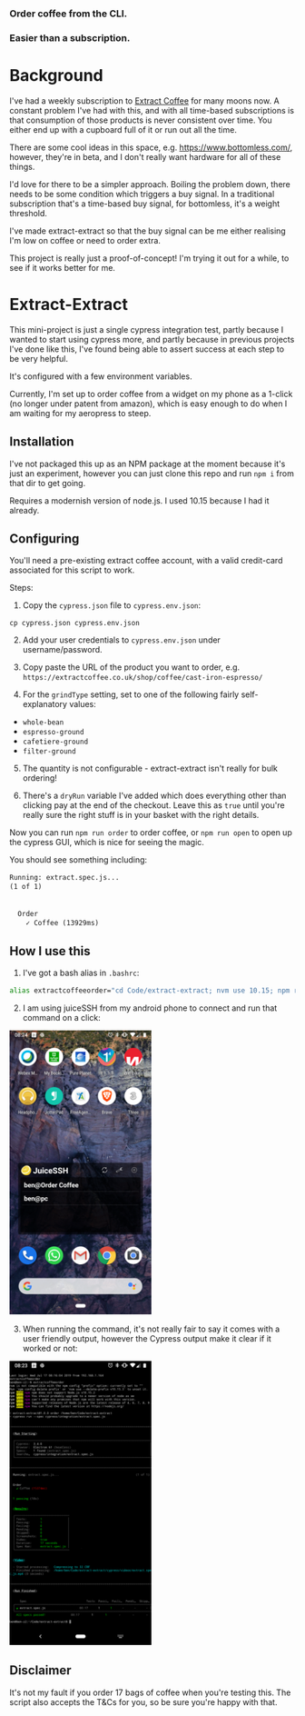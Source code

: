 ### Order coffee from the CLI.

### Easier than a subscription.

# Background

I've had a weekly subscription to [Extract Coffee](https://extractcoffee.co.uk/) for many moons now. A constant problem I've had with this, and with all time-based subscriptions is that consumption of those products is never consistent over time. You either end up with a cupboard full of it or run out all the time.

There are some cool ideas in this space, e.g. https://www.bottomless.com/, however, they're in beta, and I don't really want hardware for all of these things.

I'd love for there to be a simpler approach. Boiling the problem down, there needs to be some condition which triggers a buy signal. In a traditional subscription that's a time-based buy signal, for bottomless, it's a weight threshold.

I've made extract-extract so that the buy signal can be me either realising I'm low on coffee or need to order extra.

This project is really just a proof-of-concept! I'm trying it out for a while, to see if it works better for me.

# Extract-Extract

This mini-project is just a single cypress integration test, partly because I wanted to start using cypress more, and partly because in previous projects I've done like this, I've found being able to assert success at each step to be very helpful.

It's configured with a few environment variables.

Currently, I'm set up to order coffee from a widget on my phone as a 1-click (no longer under patent from amazon), which is easy enough to do when I am waiting for my aeropress to steep.

## Installation
I've not packaged this up as an NPM package at the moment because it's just an experiment, however you can just clone this repo and run `npm i` from that dir to get going.

Requires a modernish version of node.js. I used 10.15 because I had it already.

## Configuring

You'll need a pre-existing extract coffee account, with a valid credit-card associated for this script to work.

Steps:

1. Copy the `cypress.json` file to `cypress.env.json`:
```
cp cypress.json cypress.env.json
```

2. Add your user credentials to `cypress.env.json` under username/password.

3. Copy paste the URL of the product you want to order, e.g. `https://extractcoffee.co.uk/shop/coffee/cast-iron-espresso/`

4. For the `grindType` setting, set to one of the following fairly self-explanatory values:
- `whole-bean`
- `espresso-ground`
- `cafetiere-ground`
- `filter-ground`

5. The quantity is not configurable - extract-extract isn't really for bulk ordering!

6. There's a `dryRun` variable I've added which does everything other than clicking pay at the end of the checkout. Leave this as `true` until you're really sure the right stuff is in your basket with the right details.

Now you can run `npm run order` to order coffee, or `npm run open` to open up the cypress GUI, which is nice for seeing the magic.

You should see something including:

```
Running: extract.spec.js...                                                 (1 of 1)


  Order
    ✓ Coffee (13929ms)
```

## How I use this

1. I've got a bash alias in `.bashrc`:

```bash
alias extractcoffeeorder="cd Code/extract-extract; nvm use 10.15; npm run order"
```

2. I am using juiceSSH from my android phone to connect and run that command on a click:

<img alt="Widget on phone" src="img/shortcut.png" width="250" />

3. When running the command, it's not really fair to say it comes with a user friendly output, however the Cypress output make it clear if it worked or not:

<img alt="Outout" src="img/terminal-output.png" width="250" />


## Disclaimer
It's not my fault if you order 17 bags of coffee when you're testing this. The script also accepts the T&Cs for you, so be sure you're happy with that.
